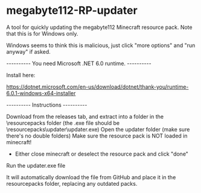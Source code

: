 # megabyte112-RP-updater
A tool for quickly updating the megabyte112 Minecraft resource pack.
Note that this is for Windows only.

Windows seems to think this is malicious, just click "more options" and "run anyway" if asked.


---------- You need Microsoft .NET 6.0 runtime. ----------

Install here:

https://dotnet.microsoft.com/en-us/download/dotnet/thank-you/runtime-6.0.1-windows-x64-installer



---------- Instructions ----------

Download from the releases tab, and extract into a folder in the \resourcepacks folder (the .exe file should be  \resourcepacks\updater\updater.exe)
Open the updater folder (make sure there's no double folders)
Make sure the resource pack is NOT loaded in minecraft!
- Either close minecraft or deselect the resource pack and click "done"

Run the updater.exe file

It will automatically download the file from GitHub and place it in the resourcepacks folder, replacing any outdated packs.
